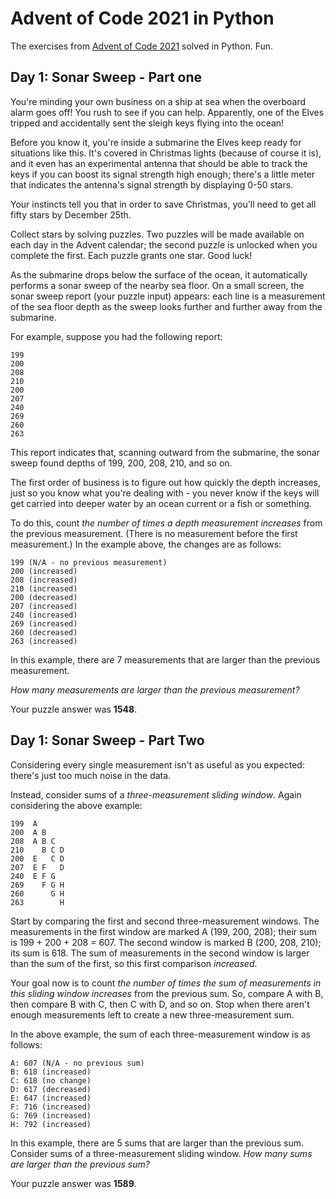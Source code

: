# Advent of Code 2021 in Python

The exercises from [Advent of Code 2021](https://adventofcode.com/2021) solved in Python. Fun.

## Day 1: Sonar Sweep - Part one

You're minding your own business on a ship at sea when the overboard alarm goes off! You rush to see if you can help. Apparently, one of the Elves tripped and accidentally sent the sleigh keys flying into the ocean!  

Before you know it, you're inside a submarine the Elves keep ready for situations like this. It's covered in Christmas lights (because of course it is), and it even has an experimental antenna that should be able to track the keys if you can boost its signal strength high enough; there's a little meter that indicates the antenna's signal strength by displaying 0-50 stars.  

Your instincts tell you that in order to save Christmas, you'll need to get all fifty stars by December 25th.  

Collect stars by solving puzzles. Two puzzles will be made available on each day in the Advent calendar; the second puzzle is unlocked when you complete the first. Each puzzle grants one star. Good luck!

As the submarine drops below the surface of the ocean, it automatically performs a sonar sweep of the nearby sea floor. On a small screen, the sonar sweep report (your puzzle input) appears: each line is a measurement of the sea floor depth as the sweep looks further and further away from the submarine.  

For example, suppose you had the following report:  

```
199
200
208
210
200
207
240
269
260
263
```

This report indicates that, scanning outward from the submarine, the sonar sweep found depths of 199, 200, 208, 210, and so on.  

The first order of business is to figure out how quickly the depth increases, just so you know what you're dealing with - you never know if the keys will get carried into deeper water by an ocean current or a fish or something.  

To do this, count *the number of times a depth measurement increases* from the previous measurement. (There is no measurement before the first measurement.) In the example above, the changes are as follows:  

```
199 (N/A - no previous measurement)
200 (increased)
208 (increased)
210 (increased)
200 (decreased)
207 (increased)
240 (increased)
269 (increased)
260 (decreased)
263 (increased)
```

In this example, there are 7 measurements that are larger than the previous measurement.  

*How many measurements are larger than the previous measurement?*  

Your puzzle answer was **1548**.

## Day 1: Sonar Sweep - Part Two

Considering every single measurement isn't as useful as you expected: there's just too much noise in the data.  

Instead, consider sums of a *three-measurement sliding window*. Again considering the above example:  

```
199  A      
200  A B    
208  A B C  
210    B C D
200  E   C D
207  E F   D
240  E F G  
269    F G H
260      G H
263        H
```

Start by comparing the first and second three-measurement windows. The measurements in the first window are marked A (199, 200, 208); their sum is 199 + 200 + 208 = 607. The second window is marked B (200, 208, 210); its sum is 618. The sum of measurements in the second window is larger than the sum of the first, so this first comparison *increased*.  

Your goal now is to count *the number of times the sum of measurements in this sliding window increases* from the previous sum. So, compare A with B, then compare B with C, then C with D, and so on. Stop when there aren't enough measurements left to create a new three-measurement sum.

In the above example, the sum of each three-measurement window is as follows:  

```
A: 607 (N/A - no previous sum)
B: 618 (increased)
C: 618 (no change)
D: 617 (decreased)
E: 647 (increased)
F: 716 (increased)
G: 769 (increased)
H: 792 (increased)
```

In this example, there are 5 sums that are larger than the previous sum.
Consider sums of a three-measurement sliding window. *How many sums are larger than the previous sum?*

Your puzzle answer was **1589**.